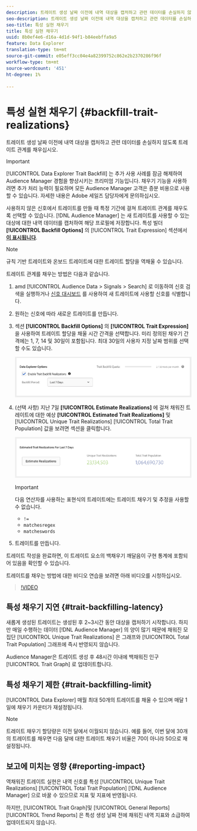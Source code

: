 ```yaml
---
description: 트레이트 생성 날짜 이전에 내역 대상을 캡처하고 관련 데이터를 손실하지 않도록 트레이트 관계를 채우십시오.
seo-description: 트레이트 생성 날짜 이전에 내역 대상을 캡처하고 관련 데이터를 손실하지 않도록 트레이트 관계를 채우십시오.
seo-title: 특성 실현 채우기
title: 특성 실현 채우기
uuid: 8b0ef4e6-d16a-4d1d-94f1-b84eebffa9a5
feature: Data Explorer
translation-type: tm+mt
source-git-commit: e05eff3cc04e4a82399752c862e2b2370286f96f
workflow-type: tm+mt
source-wordcount: '451'
ht-degree: 1%

---
```



# 특성 실현 채우기 {#backfill-trait-realizations}

트레이트 생성 날짜 이전에 내역 대상을 캡처하고 관련 데이터를 손실하지 않도록 트레이트 관계를 채우십시오.

>[!IMPORTANT]
>
>[!UICONTROL Data Explorer Trait Backfill] 는 추가 사용 사례를 잠금 해제하여 Audience Manager 경험을 향상시키는 프리미엄 기능입니다. 채우기 기능을 사용하려면 추가 처리 능력이 필요하며 모든 Audience Manager 고객은 증분 비용으로 사용할 수 있습니다. 자세한 내용은 Adobe 세일즈 담당자에게 문의하십시오.

사용하지 않은 신호에서 트레이트를 만들 때 특정 기간에 걸쳐 트레이트 관계를 채우도록 선택할 수 있습니다. [!DNL Audience Manager] 는 새 트레이트를 사용할 수 있는 대상에 대한 내역 데이터를 캡처하여 해당 프로필에 저장합니다. 특성 빌더 **[!UICONTROL Backfill Options]** 의 [!UICONTROL Trait Expression] 섹션에서 **[이 표시됩니다](../../features/traits/about-trait-builder.md)**.

>[!NOTE]
>
>규칙 기반 트레이트와 온보드 트레이트에 대한 트레이트 할당을 역채울 수 있습니다.

트레이트 관계를 채우는 방법은 다음과 같습니다.

1. amd [!UICONTROL Audience Data > Signals > Search] 로 이동하여 신호 검색을 실행하거나 [신호 대시보드](../../features/data-explorer/data-explorer-signals-dashboard.md) 를 사용하여 새 트레이트에 사용할 신호를 식별합니다.
1. 원하는 신호에 따라 새로운 트레이트를 만듭니다.
1. 섹션 **[!UICONTROL Backfill Options]** 의 **[!UICONTROL Trait Expression]** 을 사용하여 트레이트 할당을 채울 시간 간격을 선택합니다. 미리 정의된 채우기 간격에는 1, 7, 14 및 30일이 포함됩니다. 최대 30일의 사용자 지정 날짜 범위를 선택할 수도 있습니다.

   ![특징](assets/signals-trait-backfill.png)

1. (선택 사항) 지난 7일 **[!UICONTROL Estimate Realizations]** 에 걸쳐 채워진 트레이트에 대한 예상 **[!UICONTROL Estimated Trait Realizations]** 및 [!UICONTROL Unique Trait Realizations] [!UICONTROL Total Trait Population] 값을 보려면 섹션을 클릭합니다.

   ![예상 특성](assets/estimate-trait-realizations.png)

   >[!IMPORTANT]
   >
   >다음 연산자를 사용하는 표현식의 트레이트에는 트레이트 채우기 및 추정을 사용할 수 없습니다.
   >    * `!=`
   >    * `matchesregex`
   >    * `matcheswords`

1. 트레이트를 만듭니다.

트레이트 작성을 완료하면, 이 트레이트 요소의 백채우기 깨달음이 구현 통계에 포함되어 있음을 확인할 수 있습니다.

트레이트를 채우는 방법에 대한 비디오 연습을 보려면 아래 비디오를 시청하십시오.

>[!VIDEO](https://video.tv.adobe.com/v/25169/)

## 특성 채우기 지연 {#trait-backfilling-latency}

새롭게 생성된 트레이트는 생성된 후 2~3시간 동안 대상을 캡처하기 시작합니다. 하지만 매일 수행하는 데이터 [!DNL Audience Manager] 의 양이 많기 때문에 채워진 모집단 [!UICONTROL Unique Trait Realizations] 은 그래프와 [!UICONTROL Total Trait Population] 그래프에 즉시 반영되지 않습니다.

Audience Manager은 트레이트 생성 후 48시간 이내에 백채워진 인구 [!UICONTROL Trait Graph] 로 업데이트합니다.

## 특성 채우기 제한 {#trait-backfilling-limit}

[!UICONTROL Data Explorer] 매월 최대 50개의 트레이트를 채울 수 있으며 매달 1일에 채우기 카운터가 재설정됩니다.

>[!NOTE]
>
>트레이트 채우기 할당량은 이전 달에서 이월되지 않습니다. 예를 들어, 이번 달에 30개의 트레이트를 채우면 다음 달에 대한 트레이트 채우기 비율은 70이 아니라 50으로 재설정됩니다.

## 보고에 미치는 영향 {#reporting-impact}

역채워진 트레이트 실현은 내역 신호를 특성 [!UICONTROL Unique Trait Realizations] [!UICONTROL Total Trait Population] [!DNL Audience Manager] 으로 바꿀 수 있으므로 지표 및 지표에 반영됩니다.

하지만, [!UICONTROL Trait Graph]및 [!UICONTROL General Reports][!UICONTROL Trend Reports] 은 특성 생성 날짜 전에 채워진 내역 지표와 소급하여 업데이트되지 않습니다.